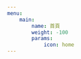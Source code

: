 ```yaml
---
menu:
    main:
        name: 首頁
        weight: -100
        params:
            icon: home
---
```

